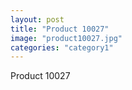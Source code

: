 ```yaml
---
layout: post
title: "Product 10027"
image: "product10027.jpg"
categories: "category1"
---
```

Product 10027

